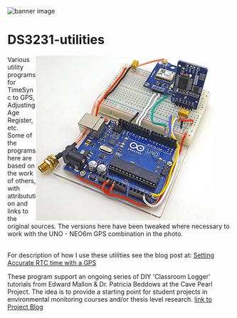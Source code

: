 ![banner image](https://github.com/EKMallon/The-e360-Student-Built-Data-Logger/assets/7884030/48f75f8c-3236-4a68-9ae2-6572afddc3ce)

# DS3231-utilities

<figure><img  align="right" width="400" height="370" src="images/UNOgpswithRTC_400x370pix_241019.jpg"></figure>
Various utility programs for TimeSync to GPS, Adjusting Age Register, etc. Some of the programs here are based on the work of others, with attributution and links to the original sources. The versions here have been tweaked where necessary to work with the UNO - NEO6m GPS combination in the photo.</br>
</br>

For description of how I use these utilities see the blog post at: 
[Setting Accurate RTC time with a GPS](https://thecavepearlproject.org/2024/10/22/setting-accurate-rtc-time-with-a-gps-the-ds3231-aging-offset-to-reduce-drift/)
</br>

These program support an ongoing series of DIY 'Classroom Logger' tutorials from Edward Mallon & Dr. Patricia Beddows at the Cave Pearl Project. The idea is to provide a starting point for student projects in environmental monitoring courses and/or thesis level research. [link to Project Blog](https://thecavepearlproject.org/)</br>
